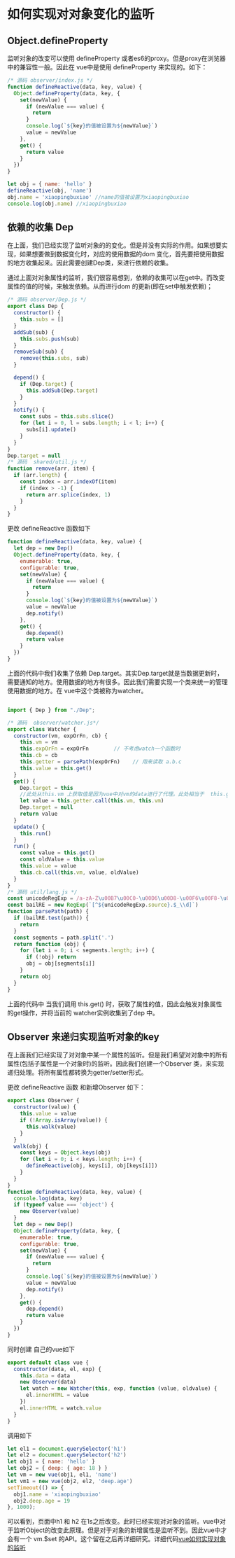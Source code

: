 
# 如何实现对对象变化的监听

## Object.defineProperty
监听对象的改变可以使用 defineProperty 或者es6的proxy。但是proxy在浏览器中的兼容性一般。因此在 vue中是使用 defineProperty 来实现的。如下：
```javascript
/* 源码 observer/index.js */
function defineReactive(data, key, value) {
  Object.defineProperty(data, key, {
    set(newValue) {
      if (newValue === value) {
        return
      }
      console.log(`${key}的值被设置为${newValue}`)
      value = newValue
    },
    get() {
      return value
    }
  })
}

let obj = { name: 'hello' }
defineReactive(obj, 'name')
obj.name = 'xiaopingbuxiao' //name的值被设置为xiaopingbuxiao
console.log(obj.name) //xiaopingbuxiao
```
## 依赖的收集 Dep
在上面，我们已经实现了监听对象的的变化。但是并没有实际的作用。如果想要实现，如果想要做到数据变化时，对应的使用数据的dom 变化，首先要把使用数据的地方收集起来。因此需要创建Dep类，来进行依赖的收集。

通过上面对对象属性的监听，我们很容易想到，依赖的收集可以在get中。而改变属性的值的时候，来触发依赖。从而进行dom 的更新(即在set中触发依赖)；

```javascript
/* 源码 observer/Dep.js */
export class Dep {
  constructor() {
    this.subs = []
  }
  addSub(sub) {
    this.subs.push(sub)
  }
  removeSub(sub) {
    remove(this.subs, sub)
  }

  depend() {
    if (Dep.target) {
      this.addSub(Dep.target)
    }
  }
  notify() {
    const subs = this.subs.slice()
    for (let i = 0, l = subs.length; i < l; i++) {
      subs[i].update()
    }
  }
}
Dep.target = null
/* 源码  shared/util.js */
function remove(arr, item) {
  if (arr.length) {
    const index = arr.indexOf(item)
    if (index > -1) {
      return arr.splice(index, 1)
    }
  }
}
```
更改 defineReactive 函数如下
```javascript
function defineReactive(data, key, value) {
  let dep = new Dep()
  Object.defineProperty(data, key, {
    enumerable: true,
    configurable: true,
    set(newValue) {
      if (newValue === value) {
        return
      }
      console.log(`${key}的值被设置为${newValue}`)
      value = newValue
      dep.notify()
    },
    get() {
      dep.depend()
      return value
    }
  })
}
```
上面的代码中我们收集了依赖 Dep.target。其实Dep.target就是当数据更新时，需要通知的地方。使用数据的地方有很多。因此我们需要实现一个类来统一的管理使用数据的地方。在 vue中这个类被称为watcher。

```javascript

import { Dep } from "./Dep";

/* 源码  observer/watcher.js*/
export class Watcher {
  constructor(vm, expOrFn, cb) {
    this.vm = vm
    this.expOrFn = expOrFn        // 不考虑watch一个函数时
    this.cb = cb
    this.getter = parsePath(expOrFn)    // 用来读取 a.b.c
    this.value = this.get()
  }
  get() {
    Dep.target = this
    //此处从this.vm 上获取值是因为vue中对vm的data进行了代理。此处相当于  this.getter.call(this.vm,this.vm.data)
    let value = this.getter.call(this.vm, this.vm)  
    Dep.target = null
    return value
  }
  update() {
    this.run()
  }
  run() {
    const value = this.get()
    const oldValue = this.value
    this.value = value
    this.cb.call(this.vm, value, oldValue)
  }
}
/* 源码 util/lang.js */
const unicodeRegExp = /a-zA-Z\u00B7\u00C0-\u00D6\u00D8-\u00F6\u00F8-\u037D\u037F-\u1FFF\u200C-\u200D\u203F-\u2040\u2070-\u218F\u2C00-\u2FEF\u3001-\uD7FF\uF900-\uFDCF\uFDF0-\uFFFD/
const bailRE = new RegExp(`[^${unicodeRegExp.source}.$_\\d]`)
function parsePath(path) {
  if (bailRE.test(path)) {
    return
  }
  const segments = path.split('.')
  return function (obj) {
    for (let i = 0; i < segments.length; i++) {
      if (!obj) return
      obj = obj[segments[i]]
    }
    return obj
  }
}
```
上面的代码中 当我们调用 this.get() 时，获取了属性的值，因此会触发对象属性的get操作，并将当前的 watcher实例收集到了dep 中。

## Observer 来递归实现监听对象的key
在上面我们已经实现了对对象中某一个属性的监听。但是我们希望对对象中的所有属性(包括子属性是一个对象时)的监听。因此我们创建一个Observer 类，来实现递归处理。将所有属性都转换为getter/setter形式。


更改 defineReactive 函数 和新增Observer 如下：
```javascript
export class Observer {
  constructor(value) {
    this.value = value
    if (!Array.isArray(value)) {
      this.walk(value)
    }
  }
  walk(obj) {
    const keys = Object.keys(obj)
    for (let i = 0; i < keys.length; i++) {
      defineReactive(obj, keys[i], obj[keys[i]])
    }
  }
}
function defineReactive(data, key, value) {
  console.log(data, key)
  if (typeof value === 'object') {
    new Observer(value)
  }
  let dep = new Dep()
  Object.defineProperty(data, key, {
    enumerable: true,
    configurable: true,
    set(newValue) {
      if (newValue === value) {
        return
      }
      console.log(`${key}的值被设置为${newValue}`)
      value = newValue
      dep.notify()
    },
    get() {
      dep.depend()
      return value
    }
  })
}
```
同时创建 自己的vue如下
```javascript
export default class vue {
  constructor(data, el, exp) {
    this.data = data
    new Observer(data)
    let watch = new Watcher(this, exp, function (value, oldvalue) {
      el.innerHTML = value
    })
    el.innerHTML = watch.value
  }
}
```
调用如下
```javascript
let el1 = document.querySelector('h1')
let el2 = document.querySelector('h2')
let obj1 = { name: 'hello' }
let obj2 = { deep: { age: 18 } }
let vm = new vue(obj1, el1, 'name')
let vm1 = new vue(obj2, el2, 'deep.age')
setTimeout(() => {
  obj1.name = 'xiaopingbuxiao'
  obj2.deep.age = 19
}, 1000);
```
可以看到，页面中h1 和 h2 在1s之后改变。此时已经实现对对象的监听。vue中对于监听Object的改变此原理。但是对于对象的新增属性是监听不到。因此vue中才会有一个 vm.$set 的API。这个留在之后再详细研究。详细代码[vue如何实现对象的监听](https://github.com/xiaopingbuxiao/easy-understand-vue/tree/master/object)


<Gitalk></Gitalk>
